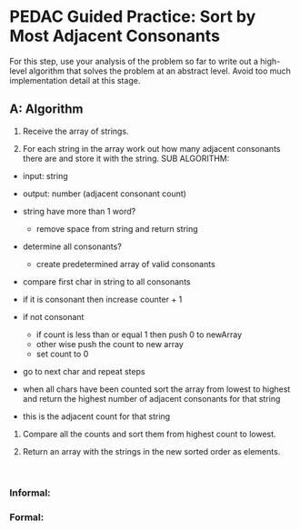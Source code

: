 # PEDAC Guided Practice: Sort by Most Adjacent Consonants

For this step, use your analysis of the problem so far to write out a high-level algorithm that solves the problem at an abstract level. Avoid too much implementation detail at this stage.

## A: Algorithm

1. Receive the array of strings.

2. For each string in the array work out how many adjacent consonants there are and store it with the string.
  SUB ALGORITHM:
  - input: string
  - output: number (adjacent consonant count)

  - string have more than 1 word?
    - remove space from string and return string

  - determine all consonants?
    - create predetermined array of valid consonants
  
  - compare first char in string to all consonants
  - if it is consonant then increase counter + 1
  - if not consonant 
    - if count is less than or equal 1 then push 0 to newArray 
    - other wise push the count to new array
    - set count to 0
  - go to next char and repeat steps
  - when all chars have been counted sort the array from lowest to highest and return the highest number of adjacent consonants for that string
  - this is the adjacent count for that string
   

1. Compare all the counts and sort them from highest count to lowest.

2. Return an array with the strings in the new sorted order as elements.









<br>

### Informal:


### Formal: